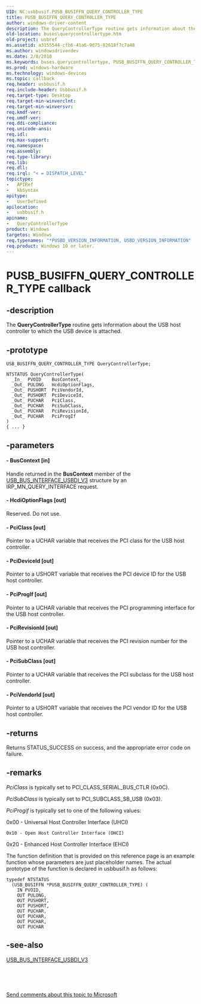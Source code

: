 ```yaml
---
UID: NC:usbbusif.PUSB_BUSIFFN_QUERY_CONTROLLER_TYPE
title: PUSB_BUSIFFN_QUERY_CONTROLLER_TYPE
author: windows-driver-content
description: The QueryControllerType routine gets information about the USB host controller to which the USB device is attached.
old-location: buses\querycontrollertype.htm
old-project: usbref
ms.assetid: a3155544-cfb6-41a6-9d75-82618f7c7a48
ms.author: windowsdriverdev
ms.date: 2/8/2018
ms.keywords: buses.querycontrollertype, PUSB_BUSIFFN_QUERY_CONTROLLER_TYPE, QueryControllerType, QueryControllerType callback function [Buses], QueryControllerType, USB_BUSIFFN_QUERY_CONTROLLER_TYPE, USB_BUSIFFN_QUERY_CONTROLLER_TYPE, usbbusif/QueryControllerType
ms.prod: windows-hardware
ms.technology: windows-devices
ms.topic: callback
req.header: usbbusif.h
req.include-header: Usbbusif.h
req.target-type: Desktop
req.target-min-winverclnt: 
req.target-min-winversvr: 
req.kmdf-ver: 
req.umdf-ver: 
req.ddi-compliance: 
req.unicode-ansi: 
req.idl: 
req.max-support: 
req.namespace: 
req.assembly: 
req.type-library: 
req.lib: 
req.dll: 
req.irql: "< = DISPATCH_LEVEL"
topictype:
-	APIRef
-	kbSyntax
apitype:
-	UserDefined
apilocation:
-	usbbusif.h
apiname:
-	QueryControllerType
product: Windows
targetos: Windows
req.typenames: "*PUSBD_VERSION_INFORMATION, USBD_VERSION_INFORMATION"
req.product: Windows 10 or later.
---
```


# PUSB_BUSIFFN_QUERY_CONTROLLER_TYPE callback


## -description


The <b>QueryControllerType</b> routine gets information about the USB host controller to which the USB device is attached. 


## -prototype


````
USB_BUSIFFN_QUERY_CONTROLLER_TYPE QueryControllerType;

NTSTATUS QueryControllerType(
  _In_  PVOID    BusContext,
  _Out_ PULONG   HcdiOptionFlags,
  _Out_ PUSHORT  PciVendorId,
  _Out_ PUSHORT  PciDeviceId,
  _Out_ PUCHAR   PciClass,
  _Out_ PUCHAR   PciSubClass,
  _Out_ PUCHAR   PciRevisionId,
  _Out_ PUCHAR   PciProgIf  
)
{ ... }
````


## -parameters












#### - BusContext [in]

Handle returned in the <b>BusContext</b> member of the <a href="..\usbbusif\ns-usbbusif-_usb_bus_interface_usbdi_v3.md">USB_BUS_INTERFACE_USBDI_V3</a> structure by an IRP_MN_QUERY_INTERFACE request.


#### - HcdiOptionFlags [out]

Reserved. Do not use.


#### - PciClass [out]

Pointer to a UCHAR variable that receives the PCI class for the USB host controller.


#### - PciDeviceId [out]

Pointer to a USHORT variable that  receives the PCI device ID for the USB host controller.


#### - PciProgIf [out]

Pointer to a UCHAR variable that receives the PCI programming interface  for the USB host controller.


#### - PciRevisionId [out]

Pointer to a UCHAR variable that receives the PCI revision number for the USB host controller.


#### - PciSubClass [out]

Pointer to a UCHAR variable that receives the PCI subclass  for the USB host controller.


#### - PciVendorId [out]

Pointer to a USHORT variable that  receives the PCI vendor ID for the USB host controller.


## -returns



Returns STATUS_SUCCESS on success, and the appropriate error code on failure. 




## -remarks



<i>PciClass</i> is typically set to PCI_CLASS_SERIAL_BUS_CTLR (0x0C).


<i>PciSubClass</i> is typically set to PCI_SUBCLASS_SB_USB (0x03).


<i>PciProgif</i> is typically set to one of the following values:
	

0x00 - Universal Host Controller Interface (UHCI)


	0x10 - Open Host Controller Interface (OHCI)
	

0x20 - Enhanced Host Controller Interface (EHCI)


The function definition that is provided on this reference page is an example function whose parameters are just placeholder names. The actual prototype of the function is declared in usbbusif.h as follows:



<pre class="syntax" xml:space="preserve"><code>typedef NTSTATUS
  (USB_BUSIFFN *PUSB_BUSIFFN_QUERY_CONTROLLER_TYPE) (
    IN PVOID,
    OUT PULONG,
    OUT PUSHORT,
    OUT PUSHORT,
    OUT PUCHAR,
    OUT PUCHAR,
    OUT PUCHAR,
    OUT PUCHAR
</code></pre>



## -see-also

<a href="..\usbbusif\ns-usbbusif-_usb_bus_interface_usbdi_v3.md">USB_BUS_INTERFACE_USBDI_V3</a>



 

 

<a href="mailto:wsddocfb@microsoft.com?subject=Documentation%20feedback [usbref\buses]:%20USB_BUSIFFN_QUERY_CONTROLLER_TYPE callback function%20 RELEASE:%20(2/8/2018)&amp;body=%0A%0APRIVACY STATEMENT%0A%0AWe use your feedback to improve the documentation. We don't use your email address for any other purpose, and we'll remove your email address from our system after the issue that you're reporting is fixed. While we're working to fix this issue, we might send you an email message to ask for more info. Later, we might also send you an email message to let you know that we've addressed your feedback.%0A%0AFor more info about Microsoft's privacy policy, see http://privacy.microsoft.com/en-us/default.aspx." title="Send comments about this topic to Microsoft">Send comments about this topic to Microsoft</a>

